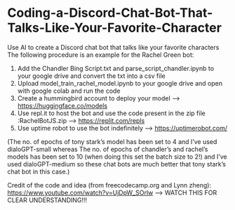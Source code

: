 # Coding-a-Discord-Chat-Bot-That-Talks-Like-Your-Favorite-Character
Use AI to create a Discord chat bot that talks like your favorite characters
The following procedure is an example for the Rachel Green bot:
1. Add the Chandler Bing Script.txt and parse_script_chandler.ipynb to your google drive and convert the txt into a csv file
2. Upload model_train_rachel_model.ipynb to your google drive and open with google colab and run the code
3. Create a hummingbird account to deploy your model -->  https://huggingface.co/models
4. Use repl.it to host the bot and use the code present in the zip file :RachelBotJS.zip   --> https://replit.com/repls
5. Use uptime robot to use the bot indefinitely --> https://uptimerobot.com/

(The no. of epochs of tony stark’s model has been set to 4 and I’ve used dialoGPT-small whereas
The no. of epochs of chandler’s  and rachel’s models  has been set to 10 (when doing this set the batch size to 2!) and I’ve used dialoGPT-medium so these
chat bots are much better that tony stark’s chat bot in this case.)


Credit of the code and idea (from freecodecamp.org and Lynn zheng): https://www.youtube.com/watch?v=UjDpW_SOrlw  --> WATCH THIS FOR CLEAR UNDERSTANDING!!!
